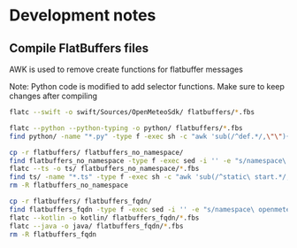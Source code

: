 # Development notes

## Compile FlatBuffers files

AWK is used to remove create functions for flatbuffer messages

Note: Python code is modified to add selector functions. Make sure to keep changes after compiling

```bash
flatc --swift -o swift/Sources/OpenMeteoSdk/ flatbuffers/*.fbs

flatc --python --python-typing -o python/ flatbuffers/*.fbs
find python/ -name "*.py" -type f -exec sh -c "awk 'sub(/^def.*/,\"\"){f=1} {print} f{exit}' {} > {}_tmp; mv -f {}_tmp {}" \;

cp -r flatbuffers/ flatbuffers_no_namespace/
find flatbuffers_no_namespace -type f -exec sed -i '' -e "s/namespace\ openmeteo_sdk;//" {} \;
flatc --ts -o ts/ flatbuffers_no_namespace/*.fbs
find ts/ -name "*.ts" -type f -exec sh -c "awk 'sub(/^static\ start.*/,\"}\"){f=1} {print} f{exit}' {} > {}_tmp; mv -f {}_tmp {}" \;
rm -R flatbuffers_no_namespace

cp -r flatbuffers/ flatbuffers_fqdn/
find flatbuffers_fqdn -type f -exec sed -i '' -e "s/namespace\ openmeteo_sdk;/namespace\ com.open_meteo.sdk;/" {} \;
flatc --kotlin -o kotlin/ flatbuffers_fqdn/*.fbs
flatc --java -o java/ flatbuffers_fqdn/*.fbs
rm -R flatbuffers_fqdn
```
